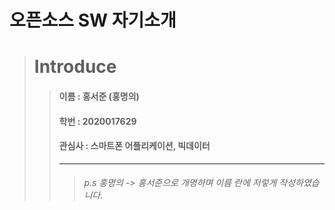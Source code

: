 오픈소스 SW 자기소개
===================

># Introduce
>
>>#### 이름 : 홍서준 (홍명의)
>>
>>#### 학번 : 2020017629
>>
>>#### 관심사 : 스마트폰 어플리케이션, 빅데이터
>>
>>--------------------------------------------------------
>>>
>>>###### p.s 홍명의 -> 홍서준으로 개명하며 이름 란에 저렇게 작성하였습니다. 
